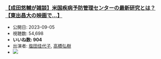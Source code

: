 ### [【成田悠輔が雑談】米国疾病予防管理センターの最新研究とは？【東出昌大の映画で…】](https://www.youtube.com/watch?v=KwDAoxa9YAE)
-   公開日: 2023-09-05
-   視聴数: 54,698
-   **いいね数: 904**
-   出演者: [塩田佳代子](/rehacq_fan/people/塩田佳代子 "wikilink"), [高橋弘樹](/rehacq_fan/people/高橋弘樹 "wikilink")
- [![](https://img.youtube.com/vi/KwDAoxa9YAE/hqdefault.jpg)](https://www.youtube.com/watch?v=KwDAoxa9YAE)
